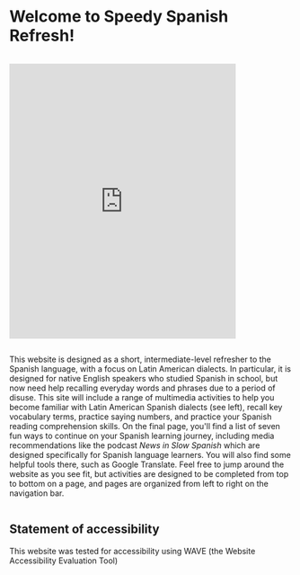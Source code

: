 <h1>Welcome to Speedy Spanish Refresh!</h1>
<div class="row">
  <div class="column">
    <p>
      <iframe src="https://h5p.org/h5p/embed/689462" width="403" height="489" frameborder="0" allowfullscreen="allowfullscreen"></iframe><script src="https://h5p.org/sites/all/modules/h5p/library/js/h5p-resizer.js" charset="UTF-8"></script>
</p>
  </div>
  <div class="column">
    <p>This website is designed as a short, intermediate-level refresher to the Spanish language, with a focus on Latin American dialects. In particular, it is designed for native English speakers who studied Spanish in school, but now need help recalling everyday words and phrases due to a period of disuse. This site will include a range of multimedia activities to help you become familiar with Latin American Spanish dialects (see left), recall key vocabulary terms, practice saying numbers, and practice your Spanish reading comprehension skills. On the final page, you'll find a list of seven fun ways to continue on your Spanish learning journey, including media recommendations like the podcast <i>News in Slow Spanish</i> which are designed specifically for Spanish language learners. You will also find some helpful tools there, such as Google Translate. Feel free to jump around the website as you see fit, but activities are designed to be completed from top to bottom on a page, and pages are organized from left to right on the navigation bar. </p>
  </div>
  </div>

<h2>Statement of accessibility</h2>
<p> 
This website was tested for accessibility using WAVE (the Website Accessibility Evaluation Tool)
<p>
